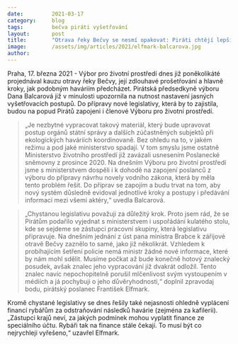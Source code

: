 ```yaml
---
date:         2021-03-17 
category:     blog
tags:         bečva piráti vyšetřování
layout:       post
title:        "Otrava řeky Bečvy se nesmí opakovat: Piráti chtějí lepší šetření ekologických havárii, zapojí se do příprav potřebné legislativy"
image:        /assets/img/articles/2021/elfmark-balcarova.jpg
author:       
---
```



Praha, 17. března 2021 - Výbor pro životní prostředí dnes již poněkolikáté projednával kauzu otravy řeky Bečvy, její zdlouhavé prošetřování a hlavně kroky, jak podobným haváriím předcházet. Pirátská předsedkyně výboru Dana Balcarová již v minulosti upozornila na nutnost nastavení jasných vyšetřovacích postupů. Do přípravy nové legislativy, která by to zajistila, budou na popud Pirátů zapojeni i členové Výboru pro životní prostředí.

> „Je nezbytné vypracovat takový materiál, který bude upravovat postup orgánů státní správy a dalších zúčastněných subjektů při ekologických haváriích koordinovaně. Bez ohledu na to, v jakém režimu a pod jaké ministerstvo spadají. V tom smyslu jsme ostatně Ministerstvo životního prostředí již zavázali usnesením Poslanecké sněmovny z prosince 2020. Na dnešním Výboru pro životní prostředí jsme s ministerstvem dospěli i k dohodě na zapojení poslanců z výboru do přípravy návrhu novely vodního zákona, která by měla tento problém řešit. Do příprav se zapojím a budu trvat na tom, aby nový systém důsledně evidoval jednotlivé kroky a postupy i předávání informací mezi všemi aktéry,“ uvedla Balcarová.

> „Chystanou legislativu považuji za důležitý krok. Proto jsem rád, že se Pirátům podařilo vyjednat s ministerstvem i uspořádání kulatého stolu, kde se sejdeme se zástupci pracovní skupiny, která legislativu připravuje. Na dnešním jednání z úst pana ministra Brabce k zářijové otravě Bečvy zaznělo to samé, jako již několikrát. Vzhledem k probíhajícím šetření policie nemá ministr žádné nové informace, které by nám mohl sdělit. Musíme počkat až bude konečně hotový znalecký posudek, avšak znalec jeho vypracování již dvakrát odložil. Tento znalec navíc nepochopitelně porušil mlčenlivost svým vystoupením v médiích a já pochybuji o jeho důvěryhodnosti,“ doplnil zpravodaj bodu, pirátský poslanec František Elfmark. 

Kromě chystané legislativy se dnes řešily také nejasnosti ohledně vyplácení financí rybářům za odstraňování následků havárie (zejména za kafilerii). „Zástupci krajů neví, za jakých podmínek mohou vyplatit finance ze speciálního účtu. Rybáři tak na finance stále čekají. To musí být co nejrychleji vyřešeno,“ uzavřel Elfmark.
